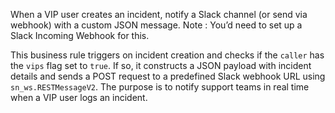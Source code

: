 When a VIP user creates an incident, notify a Slack channel (or send via webhook) with a custom JSON message.
Note : You’d need to set up a Slack Incoming Webhook for this.

This business rule triggers on incident creation and checks if the `caller` has the `vips` flag set to `true`. If so, it constructs a JSON payload with incident details and sends a POST request to a predefined Slack webhook URL using `sn_ws.RESTMessageV2`. The purpose is to notify support teams in real time when a VIP user logs an incident.
